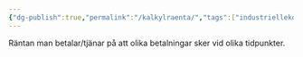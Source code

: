 ```yaml
---
{"dg-publish":true,"permalink":"/kalkylraenta/","tags":["industriellekonomi"]}
---
```


Räntan man betalar/tjänar på att olika betalningar sker vid olika tidpunkter. 
